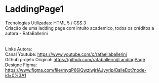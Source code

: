 # LaddingPage1<br>
Tecnologias Utilizadas: HTML 5 / CSS 3<br>
Criação de uma ladding page com intuito academico, todos os créditos  a autora - RafaBallerini<br>
<br><br>
Links Autora:<br>
Canal Youtube: https://www.youtube.com/c/rafaellaballerini<br>
Github projeto Original: https://github.com/rafaballerini/LandingPage<br>
Designe Figma: https://www.figma.com/file/myqP66iQwzjwjrIAJyyrip/BalleBot?node-id=0%3A1 <br>
